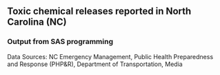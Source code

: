 ## Toxic chemical releases reported in North Carolina (NC)
### Output from SAS programming
Data Sources: NC Emergency Management, Public Health Preparedness and Response (PHP&R), Department of Transportation, Media 
